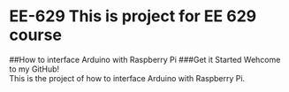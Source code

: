 # EE-629 This is project for EE 629 course 
##How to interface Arduino with Raspberry Pi
###Get it Started
Wehcome to my GitHub!  
This is the project of how to interface Arduino with Raspberry Pi.
